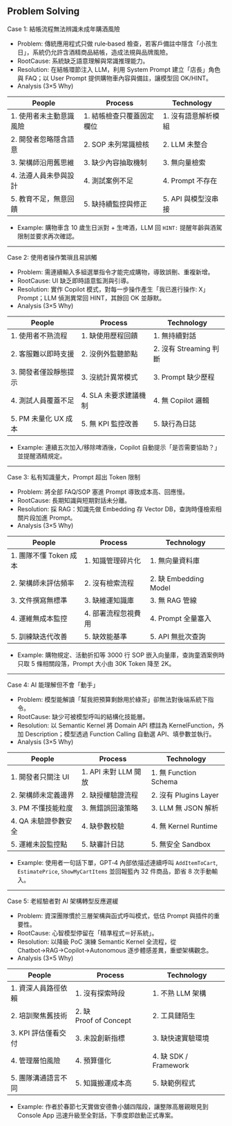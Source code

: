 ## Problem Solving  

Case 1: 結帳流程無法辨識未成年購酒風險  
- Problem: 傳統應用程式只做 rule‑based 檢查，若客戶備註中隱含「小孩生日」，系統仍允許含酒精商品結帳，造成法規與品牌風險。  
- RootCause: 系統缺乏語意理解與常識推理能力。  
- Resolution: 在結帳環節注入 LLM，利用 System Prompt 建立「店長」角色與 FAQ；以 User Prompt 提供購物車內容與備註，讓模型回 OK/HINT。  
- Analysis (3×5 Why)  

| People | Process | Technology |
|---|---|---|
|1. 使用者未主動意識風險|1. 結帳檢查只覆蓋固定欄位|1. 沒有語意解析模組|
|2. 開發者忽略隱含語意|2. SOP 未列常識檢核|2. LLM 未整合|
|3. 架構師沿用舊思維|3. 缺少內容抽取機制|3. 無向量檢索|
|4. 法遵人員未參與設計|4. 測試案例不足|4. Prompt 不存在|
|5. 教育不足，無意回饋|5. 缺持續監控與修正|5. API 與模型沒串接|
- Example: 購物車含 10 歲生日派對 + 生啤酒，LLM 回 `HINT:` 提醒年齡與酒駕限制並要求再次確認。  

---  

Case 2: 使用者操作繁瑣且易誤觸  
- Problem: 需連續輸入多組選單指令才能完成購物，導致誤刪、重複新增。  
- RootCause: UI 缺乏即時語意監測與引導。  
- Resolution: 實作 Copilot 模式，對每一步操作產生「我已進行操作: X」Prompt；LLM 偵測異常回 HINT，其餘回 OK 並靜默。  
- Analysis (3×5 Why)  

| People | Process | Technology |
|---|---|---|
|1. 使用者不熟流程|1. 缺使用歷程回饋|1. 無持續對話|
|2. 客服難以即時支援|2. 沒例外監聽節點|2. 沒有 Streaming 判斷|
|3. 開發者僅設靜態提示|3. 沒統計異常模式|3. Prompt 缺少歷程|
|4. 測試人員覆蓋不足|4. SLA 未要求建議機制|4. 無 Copilot 邏輯|
|5. PM 未量化 UX 成本|5. 無 KPI 監控改善|5. 缺行為日誌|
- Example: 連續五次加入/移除啤酒後，Copilot 自動提示「是否需要協助？」並提醒酒精規定。  

---  

Case 3: 私有知識量大，Prompt 超出 Token 限制  
- Problem: 將全部 FAQ/SOP 塞進 Prompt 導致成本高、回應慢。  
- RootCause: 長期知識與短期對話未分離。  
- Resolution: 採 RAG：知識先做 Embedding 存 Vector DB，查詢時僅檢索相關片段加進 Prompt。  
- Analysis (3×5 Why)  

| People | Process | Technology |
|---|---|---|
|1. 團隊不懂 Token 成本|1. 知識管理碎片化|1. 無向量資料庫|
|2. 架構師未評估頻率|2. 沒有檢索流程|2. 缺 Embedding Model|
|3. 文件撰寫無標準|3. 缺維運知識庫|3. 無 RAG 管線|
|4. 運維無成本監控|4. 部署流程忽視費用|4. Prompt 全量塞入|
|5. 訓練缺迭代改善|5. 缺效能基準|5. API 無批次查詢|
- Example: 購物規定、活動折扣等 3000 行 SOP 嵌入向量庫，查詢童酒案例時只取 5 條相關段落，Prompt 大小由 30K Token 降至 2K。  

---  

Case 4: AI 能理解但不會「動手」  
- Problem: 模型能解讀「幫我把預算剩餘用於綠茶」卻無法對後端系統下指令。  
- RootCause: 缺少可被模型呼叫的結構化技能層。  
- Resolution: 以 Semantic Kernel 將 Domain API 標註為 KernelFunction，外加 Description；模型透過 Function Calling 自動選 API、填參數並執行。  
- Analysis (3×5 Why)  

| People | Process | Technology |
|---|---|---|
|1. 開發者只關注 UI|1. API 未對 LLM 開放|1. 無 Function Schema|
|2. 架構師未定義邊界|2. 缺授權驗證流程|2. 沒有 Plugins Layer|
|3. PM 不懂技能粒度|3. 無錯誤回滾策略|3. LLM 無 JSON 解析|
|4. QA 未驗證參數安全|4. 缺參數校驗|4. 無 Kernel Runtime|
|5. 運維未設監控點|5. 缺審計日誌|5. 無安全 Sandbox|
- Example: 使用者一句話下單，GPT‑4 內部依描述連續呼叫 `AddItemToCart`, `EstimatePrice`, `ShowMyCartItems` 並回報籃內 32 件商品，節省 8 次手動輸入。  

---  

Case 5: 老經驗者對 AI 架構轉型反應遲緩  
- Problem: 資深團隊慣於三層架構與函式呼叫模式，低估 Prompt 與插件的重要性。  
- RootCause: 心智模型停留在「精準程式＝好系統」。  
- Resolution: 以降級 PoC 演練 Semantic Kernel 全流程，從 Chatbot→RAG→Copilot→Autonomous 逐步體感差異，重塑架構觀念。  
- Analysis (3×5 Why)  

| People | Process | Technology |
|---|---|---|
|1. 資深人員路徑依賴|1. 沒有探索時段|1. 不熟 LLM 架構|
|2. 培訓聚焦舊技術|2. 缺 Proof of Concept|2. 工具鏈陌生|
|3. KPI 評估僅看交付|3. 未設創新指標|3. 缺快速實驗環境|
|4. 管理層怕風險|4. 預算僵化|4. 缺 SDK / Framework|
|5. 團隊溝通語言不同|5. 知識搬運成本高|5. 缺範例程式|
- Example: 作者於春節七天實做安德魯小舖四階段，讓整隊高層親眼見到 Console App 迅速升級至全對話，下季度即啟動正式專案。